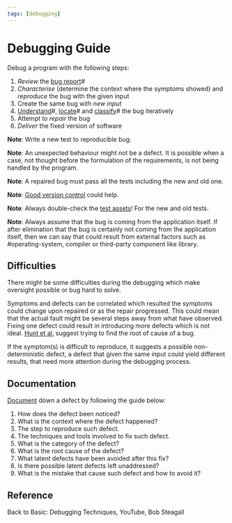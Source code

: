 ```yaml
---
tags: [debugging]
---
```


# Debugging Guide

Debug a program with the following steps:
1. *Review* the [bug report](202204081514.md)#
2. *Characterise* (determine the context where the symptoms showed) and
   *reproduce* the bug with the given input
3. Create the same bug with *new input*
4. [Understand](202204081529.md)#, [locate](202204081545.md)# and
   [classify](202204102131.md)# the bug iteratively
5. Attempt to *repair* the bug
6. *Deliver* the fixed version of software

**Note**: Write a new test to reproducible bug.

**Note**: An unexpected behaviour might not be a defect. It is possible when a
case, not thought before the formulation of the requirements, is not being
handled by the program.

**Note**: A repaired bug must pass all the tests including the new and old one.

**Note**: [Good version control](202204102152.md) could help.

**Note**: Always double-check the [test assets](202206201159.md)! For the new
and old tests.

**Note**: Always assume that the bug is coming from the application itself. If
after elimination that the bug is certainly not coming from the application
itself, then we can say that could result from external factors such as
#operating-system, compiler or third-party component like library.

## Difficulties

There might be some difficulties during the debugging which make oversight
possible or bug hard to solve.

Symptoms and defects can be correlated which resulted the symptoms could change
upon repaired or as the repair progressed. This could mean that the actual fault
might be several steps away from what have observed. Fixing one defect could
result in introducing more defects which is not ideal.
[Hunt et al.](lit/@Hunt1999) suggest trying to find the root of cause of a bug.

If the symptom(s) is difficult to reproduce, it suggests a possible
non-deterministic defect, a defect that given the same input could yield
different results, that need more attention during the debugging process.

## Documentation

[Document](202202241058.md) down a defect by following the guide below:
1. How does the defect been noticed?
2. What is the context where the defect happened?
3. The step to reproduce such defect.
4. The techniques and tools involved to fix such defect.
5. What is the category of the defect?
6. What is the root cause of the defect?
7. What latent defects have been avoided after this fix?
8. Is there possible latent defects left unaddressed?
9. What is the mistake that cause such defect and how to avoid it?

## Reference

Back to Basic: Debugging Techniques, YouTube, Bob Steagall
